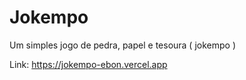 # Jokempo

Um simples jogo de pedra, papel e tesoura ( jokempo )

Link: https://jokempo-ebon.vercel.app
